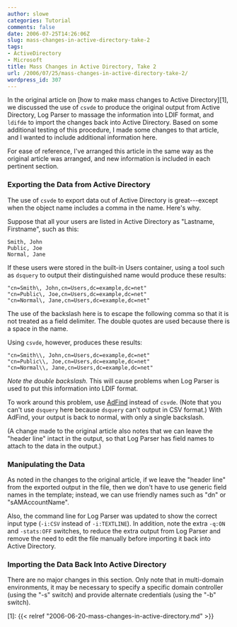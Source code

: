 ```yaml
---
author: slowe
categories: Tutorial
comments: false
date: 2006-07-25T14:26:06Z
slug: mass-changes-in-active-directory-take-2
tags:
- ActiveDirectory
- Microsoft
title: Mass Changes in Active Directory, Take 2
url: /2006/07/25/mass-changes-in-active-directory-take-2/
wordpress_id: 307
---
```


In the original article on [how to make mass changes to Active Directory][1], we discussed the use of `csvde` to produce the original output from Active Directory, Log Parser to massage the information into LDIF format, and `ldifde` to import the changes back into Active Directory. Based on some additional testing of this procedure, I made some changes to that article, and I wanted to include additional information here.

For ease of reference, I've arranged this article in the same way as the original article was arranged, and new information is included in each pertinent section.

### Exporting the Data from Active Directory

The use of `csvde` to export data out of Active Directory is great---except when the object name includes a comma in the name. Here's why.

Suppose that all your users are listed in Active Directory as "Lastname, Firstname", such as this:

	Smith, John  
	Public, Joe  
	Normal, Jane

If these users were stored in the built-in Users container, using a tool such as `dsquery` to output their distinguished name would produce these results:

	"cn=Smith\, John,cn=Users,dc=example,dc=net"  
	"cn=Public\, Joe,cn=Users,dc=example,dc=net"  
	"cn=Normal\, Jane,cn=Users,dc=example,dc=net"

The use of the backslash here is to escape the following comma so that it is not treated as a field delimiter. The double quotes are used because there is a space in the name.

Using `csvde`, however, produces these results:

	"cn=Smith\\, John,cn=Users,dc=example,dc=net"  
	"cn=Public\\, Joe,cn=Users,dc=example,dc=net"  
	"cn=Normal\\, Jane,cn=Users,dc=example,dc=net"

_Note the double backslash._ This will cause problems when Log Parser is used to put this information into LDIF format.

To work around this problem, use [AdFind](http://www.joeware.net/win/free/tools/adfind.htm) instead of `csvde`. (Note that you can't use `dsquery` here because `dsquery` can't output in CSV format.) With AdFind, your output is back to normal, with only a single backslash.

(A change made to the original article also notes that we can leave the "header line" intact in the output, so that Log Parser has field names to attach to the data in the output.)

### Manipulating the Data

As noted in the changes to the original article, if we leave the "header line" from the exported output in the file, then we don't have to use generic field names in the template; instead, we can use friendly names such as "dn" or "sAMAccountName".

Also, the command line for Log Parser was updated to show the correct input type (`-i:CSV` instead of `-i:TEXTLINE`). In addition, note the extra `-q:ON` and `-stats:OFF` switches, to reduce the extra output from Log Parser and remove the need to edit the file manually before importing it back into Active Directory.

### Importing the Data Back Into Active Directory

There are no major changes in this section. Only note that in multi-domain environments, it may be necessary to specify a specific domain controller (using the "-s" switch) and provide alternate credentials (using the "-b" switch).

[1]: {{< relref "2006-06-20-mass-changes-in-active-directory.md" >}}
